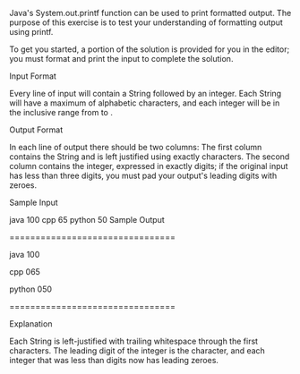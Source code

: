 Java's System.out.printf function can be used to print formatted output. The purpose of this exercise is to test your understanding of formatting output using printf.

To get you started, a portion of the solution is provided for you in the editor; you must format and print the input to complete the solution.

Input Format

Every line of input will contain a String followed by an integer.
Each String will have a maximum of  alphabetic characters, and each integer will be in the inclusive range from  to .

Output Format

In each line of output there should be two columns:
The first column contains the String and is left justified using exactly  characters.
The second column contains the integer, expressed in exactly  digits; if the original input has less than three digits, you must pad your output's leading digits with zeroes.

Sample Input

java 100
cpp 65
python 50
Sample Output

================================

java           100

cpp            065

python         050 


================================

Explanation

Each String is left-justified with trailing whitespace through the first  characters. The leading digit of the integer is the  character, and each integer that was less than  digits now has leading zeroes.